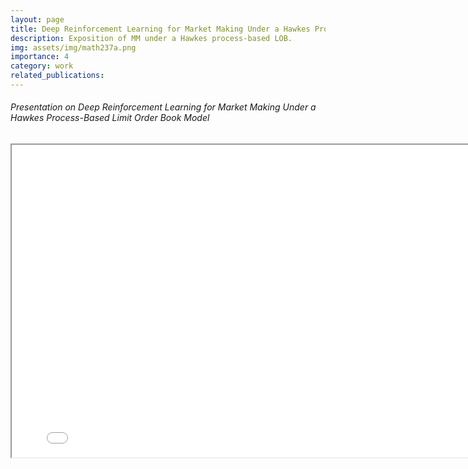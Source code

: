 ```yaml
---
layout: page
title: Deep Reinforcement Learning for Market Making Under a Hawkes Process-Based Limit Order Book Model
description: Exposition of MM under a Hawkes process-based LOB.
img: assets/img/math237a.png
importance: 4
category: work
related_publications: 
---
```


<!-- Every project has a beautiful feature showcase page.
It's easy to include images in a flexible 3-column grid format.
Make your photos 1/3, 2/3, or full width.

To give your project a background in the portfolio page, just add the img tag to the front matter like so:

    ---
    layout: page
    title: project
    description: a project with a background image
    img: /assets/img/12.jpg
    --- -->
<div class="caption">
    <body>
    <center>
        <!-- <h1 style="color: DodgerBlue">Macroeconomic Asset Divergence Model</h1> -->
        <h6 align="left">Presentation on Deep Reinforcement Learning for Market Making Under a Hawkes Process-Based Limit Order Book Model</h6>
        <iframe src="../Math_237A_Presentation.pdf" 
                width="800"
                height="500">
        </iframe>
    </center>
</body>
</div>

